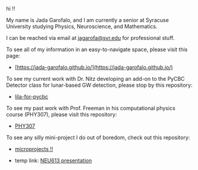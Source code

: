 hi !!

My name is Jada Garofalo, and I am currently a senior at Syracuse University studying Physics, Neuroscience, and Mathematics.

I can be reached via email at jagarofa@syr.edu for professional stuff.

To see all of my information in an easy-to-navigate space, please visit this page:

* [https://jada-garofalo.github.io/](https://jada-garofalo.github.io/)

To see my current work with Dr. Nitz developing an add-on to the PyCBC Detector class for lunar-based GW detection, please stop by this repository:

* [lila-for-pycbc](https://github.com/jada-garofalo/lila-for-pycbc)

To see my past work with Prof. Freeman in his computational physics course (PHY307), please visit this repository:

* [PHY307](https://github.com/jada-garofalo/PHY307)

To see any silly mini-project I do out of boredom, check out this repository:

* [microprojects !!](https://github.com/jada-garofalo/microprojects)

* temp link: [NEU613 presentation](https://docs.google.com/presentation/d/1iqSLI4fBD08sTXIe0OE68EgpI3bYiyvg5j4bZPBydfo/edit?usp=sharing)
